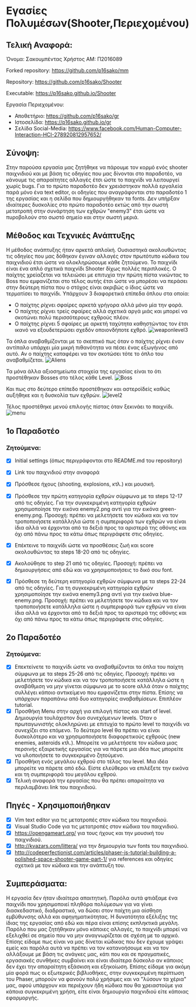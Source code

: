 # Εγασίες Πολυμέσων(Shooter,Περιεχομένου)

  ## Τελική Αναφορά:

Όνομα: Σακουμπέντας Χρήστος AM: Π2016089

Forked repository: https://github.com/p16sako/mm

Repository: https://github.com/p16sako/Shooter

Executable: https://p16sako.github.io/Shooter

Εργασία Περιεχομένου:
  * Αποθετήριο:          https://github.com/p16sako/gr
  * Ιστοσελίδα:          https://p16sako.github.io/gr
  * Σελίδα Social-Media: https://www.facebook.com/Human-Computer-Interaction-HCI-278920812957652/

  ## Σύνοψη:
  
  Στην παρούσα εργασία μας ζητήθηκε να πάρουμε τον κορμό ενός shooter παιχνιδιού και με βάση τις οδηγίες που μας δίνονται στο παραδοτέο, να κάνουμε τις απαραίτητες αλλαγές έτσι ώστε το παιχνίδι να λειτουργεί χωρίς bugs. Για το πρώτο παραδοτέο δεν χρειάστηκαν πολλά εργαλεία παρά μόνο ένα text editor, οι οδηγίες που αναγράφονται στο παραδοτέο 1 της εργασίας και η σελίδα που δημιουργήθηκαν τα fonts. Δεν υπήρξαν ιδιαίτερες δυσκολίες στο πρώτο παραδοτέο εκτώς από την σωστή μετατροπή στην συνάρτηση των εχθρών "enemy3" έτσι ώστε να πυροβολούν στο σωστό σημείο και στην σωστή μεριά.
 
 ## Μέθοδος και Τεχνικές Ανάπτυξης
  Η μέθοδος ανάπτυξης ήταν αρκετά απλοϊκή. Ουσιαστηκά ακολουθώντας τις οδηγίες που μας δόθηκαν έγιναν αλλαγές στον πρωτότυπο κώδικα του παιχνιδιού έτσι ώστε να ολοκληρώσουμε κάθε ζητούμενο. Το παιχνίδι είναι ένα απλό σχετικά παιχνίδι Shooter δίχως πολλές περιπλοκές. Ο παίχτης χρείαζεται να τελειώσει με επιτυχία την πρώτη πίστα νικώντας το Boss που εμφανίζεται στο τέλος αυτής έτσι ώστε να μπορέσει να περάσει στην δεύτερη πίστα που ο στόχος είναι ακριβώς ο ίδιος ώστε να τερματίσει το παιχνίδι. Υπάρχουν 3 διαφορετικά επίπεδα όπλου στα οποία:
   * Ο παίχτης ρίχνει σφαίρες αρκετά γρήγορα αλλά μόνο μία την φορά.
   * Ο παίχτης ρίχνει τρείς σφαίρες αλλά σχετικά αργά μιάς και μπορεί να σκοτώνει πολύ περισσότερους εχθρούς πλέον.
   * Ο παίχτης ρίχνει 5 σφαίρες με αρκετή ταχύτητα καθηστώντας τον έτσι ικανό να εξουδετερώσει σχεδόν οποιονδήποτε εχθρό.
   ![weaponlevel3](https://github.com/p16sako/Shooter/blob/master/docs/Screenshot%20at%202018-12-20%2000-30-54.png)

Τα όπλα αναβαθμίζονται με το σκεπτικό πως όταν ο παίχτης ρίχνει έναν αντίπαλο υπάρχει μία μικρή πιθανότητα να πέσει ένας εξωγήινος από αυτό. Αν ο παίχτης καταφέρει να τον σκοτώσει τότε το όπλο του αναβαθμίζεται.
  ![Aliens](https://github.com/p16sako/Shooter/blob/master/docs/Screenshot%20at%202018-12-20%2000-34-11.png)
  
  Τα μόνα άλλα αξιοσημείωτα στοιχεία της εργασίας είναι το ότι προστέθηκαν Bosses στο τέλος κάθε Level.
  ![Boss](https://github.com/p16sako/Shooter/blob/master/docs/Screenshot%20at%202018-12-20%2000-18-18.png)
  
  Και πως στο δεύτερο επίπεδο προστέθηκαν και αστεροϊδείς καθώς αυξήθηκε και η δυσκολία των εχθρών.
  ![level2](https://github.com/p16sako/Shooter/blob/master/docs/Screenshot%20at%202018-12-20%2000-16-33.png)
  
  Τέλος προστέθηκε μενού επιλογής πίστας όταν ξεκινάει το παιχνίδι.
  ![menu](https://github.com/p16sako/Shooter/blob/master/docs/Screenshot%20at%202018-12-20%2000-30-54.png)

  ## 1o Παραδοτέο
   ### Ζητούμενα: 
       
 - [x] Initial settings (όπως περιγράφονται στο README.md του repository)
  
 - [x] Link του παιχνιδιού στην αναφορά
  
 - [x] Πρόσθεσε ήχους (shooting, explosions, κτλ.) και μουσική.
  
 - [x] Πρόσθεσε την πρώτη κατηγορία εχθρών σύμφωνα με τα steps 12-17 από τις οδηγίες. Για την συγκεκριμένη κατηγορία εχθρών χρησιμοποίησε την εικόνα enemy2.png αντί για την εικόνα green-enemy.png. Προσοχή: πρέπει να μελετήσετε τον κώδικα και να τον τροποποιήσετε κατάλληλα ώστε η συμπεριφορά των εχθρών να είναι ίδια αλλά να έρχονται από τα δεξιά προς τα αριστερά της οθόνης και όχι από πάνω προς τα κάτω όπως περιγράφετε στις οδηγίες.
  
 - [x] Επέκτεινε το παιχνίδι ώστε να προσθέσεις ζωή και score ακολουθώντας τα steps 18-20 από τις οδηγίες.
  
 - [x] Ακολούθησε το step 21 από τις οδηγίες. Προσοχή: πρέπει να δημιουργήσεις από εδώ και να χρησιμοποιήσεις το δικό σου font.
  
 - [x] Πρόσθεσε τη δεύτερη κατηγορία εχθρών σύμφωνα με τα steps 22-24 από τις οδηγίες. Για τη συγκεκριμένη κατηγορία εχθρών    χρησιμοποίησε την εικόνα enemy3.png αντί για την εικόνα blue-enemy.png. Προσοχή: πρέπει να μελετήσετε τον κώδικα και να τον τροποποιήσετε κατάλληλα ώστε η συμπεριφορά των εχθρών να είναι ίδια αλλά να έρχονται από τα δεξιά προς τα αριστερά της οθόνης και όχι από πάνω προς τα κάτω όπως περιγράφετε στις οδηγίες.
  
  ## 2o Παραδοτέο
   ### Ζητούμενα:
 - [x] Επεκτείνετε το παιχνίδι ώστε να αναβαθμίζονται τα όπλα του παίχτη σύμφωνα με τα steps 25-26 από τις οδηγίες. Προσοχή: πρέπει να μελετήσετε τον κώδικα και να τον τροποποιήσετε κατάλληλα ώστε η αναβάθμιση να μην γίνεται σύμφωνα με το score αλλά όταν ο παίχτης συλλέγει κάποιο αντικείμενο που εμφανίζεται στην πίστα. Επίσης να υπάρχουν παραπάνω από δυο κατηγορίες αναβαθμίσεων. Επιπλέον tutorial.
 - [x] Προσθήκη Μenu στην αρχή για επιλογή πίστας και start of level. Δημιουργία τουλάχιστον δυο συνεχόμενων levels. Όταν ο πρωταγωνιστής ολοκληρώνει με επιτυχία το πρώτο level το παιχνίδι να συνεχίζει στο επόμενο. Το δεύτερο level θα πρέπει να είναι δυσκολότερο και να χρησιμοποιήσετε διαφορετικούς εχθρούς (new enemies, asteroids κτλ.). Μπορείτε να μελετήσετε τον κώδικα μιας περσινής εξαιρετικής εργασίας για να πάρετε μια ιδέα πως μπορείτε να υλοποιήσετε το συγκεκριμένο ζητούμενο.
 - [x] Προσθήκη ενός μεγάλου εχθρού στο τέλος του level. Μια ιδέα μπορείτε να πάρετε από εδώ. Είστε ελεύθεροι να επιλέξετε την εικόνα και τη συμπεριφορά του μεγάλου εχθρού.
 - [x] Τελική αναφορά την εργασίας που θα πρέπει απαραίτητα να περιλαμβάνει link του παιχνιδιού.
  
  ## Πηγές - Χρησιμοποιήθηκαν
  - [x] Vim text editor για τις μετατροπές στον κώδικα του παιχνιδιού.
  - [x] Visual Studio Code για τις μετατροπές στον κώδικα του παιχνιδιού.
  - [x] https://opengameart.org/ για τους ήχους και την μουσική του παιχνιδιού.
  - [x] http://kvazars.com/littera/ για την δημιουργία των fonts του παιχνιδιού.
  - [x] http://codeperfectionist.com/articles/phaser-js-tutorial-building-a-polished-space-shooter-game-part-1/ για references και οδηγίες σχετικά με τον κώδικα και την ανάπτυξη του.
  
  ## Συμπεράσματα:
  Η εργασία δεν ήταν ιδιαίτερα απαιτητική. Παρόλα αυτά φτιάξαμε ένα παιχνίδι που χρησιμοποιεί πληθόρα πολύμεσων για να γίνει διασκεδαστικό, διαδραστικό, να δώσει στον παίχτη μια αίσθηση εμβύθυνσης αλλά και αφηγηματικότητας. Η δυνατότητα εξέλιξης της ίδιας της εργασίας από εδώ και πέρα είναι επίσης εκπληκτικά μεγάλη. Παρόλο που μας ζητήθηκαν μόνο κάποιες αλλαγές, το παιχνίδι μπορεί να εξελιχθεί σε σημείο που να μην αναγνωρίζεται σε σχέση με το αρχικό. Επίσης είδαμε πως είναι να μας δίνεται κώδικας που δεν έχουμε γράψει εμείς και παρόλα αυτά να πρέπει να τον κατανοήσουμε και να τον αλλάξουμε με βάση τις ανάγκες μας, κάτι που και σε πραγματικές, εργασιακές συνθήκες συμβαίνει και είναι ιδιαίτερα δύσκολο αν κάποιος δεν έχει την απαραίτητη εξάσκιση και εξηκοίωση. Επίσης είδαμε για ακόμη μία φορά πως οι εξωτερικές βιβλιοθήκες, στην συγκεκριμένη περίπτωση του Phaser, μπορούν να φανούν πολύ χρήσιμες και να "λύσουν τα χέρια" μας, αφού υπάρχουν και περιέχουν ήδη κώδικα που θα χρειαστούμε για κάποια συγκεκριμένη χρήση, είτε είναι δημιουργία παιχνιδιού είτε κάποιας εφαρμοργής.
